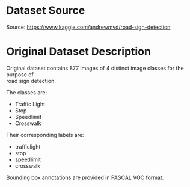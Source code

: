 # Dataset Source
Source: https://www.kaggle.com/andrewmvd/road-sign-detection

# Original Dataset Description
Original dataset contains 877 images of 4 distinct image classes for the purpose of  
road sign detection.

The classes are:
* Traffic Light
* Stop
* Speedlimit
* Crosswalk

Their corresponding labels are:
* trafficlight
* stop
* speedlimit
* crosswalk

Bounding box annotations are provided in PASCAL VOC format.
